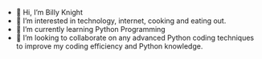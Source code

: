 - 👋 Hi, I’m Billy Knight
- 👀 I’m interested in technology, internet, cooking and eating out.
- 🌱 I’m currently learning Python Programming
- 💞️ I’m looking to collaborate on any advanced Python coding techniques to improve my coding efficiency and Python knowledge.

<!---
Billy Knight's Portfolio is a ✨ special ✨ repository because its `README.md` (this file) appears on your GitHub profile.
You can click the Preview link to take a look at your changes.
--->
